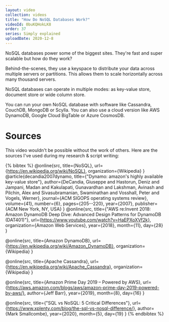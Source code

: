 ```yaml
---
layout: video
collection: videos
title: "How Do NoSQL Databases Work?"
videoId: 0buKQHokLK8
order: 37
series: Simply explained
uploadDate: 2020-12-8
---
```


NoSQL databases power some of the biggest sites. They're fast and super scalable but how do they work?

Behind-the-scenes, they use a keyspace to distribute your data across multiple servers or partitions. This allows them to scale horizontally across many thousand servers.

NoSQL databases can operate in multiple modes: as key-value store, document store or wide column store.

You can run your own NoSQL database with software like Cassandra, CouchDB, MongoDB or Scylla. You can also use a cloud version like AWS DynamoDB, Google Cloud BigTable or Azure CosmosDB.

# Sources
This video wouldn't be possible without the work of others. Here are the sources I've used during my research & script writing:

{% bibtex %}
@online{src,
    title={NoSQL},
    url={https://en.wikipedia.org/wiki/NoSQL},
    organization={Wikipedia}
}
@article{decandia2007dynamo,
  title={"Dynamo: amazon's highly available key-value store"},
  author={DeCandia, Giuseppe and Hastorun, Deniz and Jampani, Madan and Kakulapati, Gunavardhan and Lakshman, Avinash and Pilchin, Alex and Sivasubramanian, Swaminathan and Vosshall, Peter and Vogels, Werner},
  journal={ACM SIGOPS operating systems review},
  volume={41},
  number={6},
  pages={205--220},
  year={2007},
  publisher={ACM New York, NY, USA}
}
@online{src,
    title={"AWS re:Invent 2018: Amazon DynamoDB Deep Dive: Advanced Design Patterns for DynamoDB (DAT401)"},
    url={https://www.youtube.com/watch?v=HaEPXoXVf2k},
    organization={Amazon Web Services},
    year={2018},
    month={11},
    day={28}
}

@online{src,
    title={Amazon DynamoDB},
    url={https://en.wikipedia.org/wiki/Amazon_DynamoDB},
    organization={Wikipedia}
}

@online{src,
    title={Apache Cassandra},
    url={https://en.wikipedia.org/wiki/Apache_Cassandra},
    organization={Wikipedia}
}

@online{src,
    title={Amazon Prime Day 2019 – Powered by AWS},
    url={https://aws.amazon.com/blogs/aws/amazon-prime-day-2019-powered-by-aws/},
    author={Jeff Barr},
    year={2019},
    month={8},
    day={16}
}

@online{src,
    title={"SQL vs NoSQL: 5 Critical Differences"},
    url={https://www.xplenty.com/blog/the-sql-vs-nosql-difference/},
    author={Mark Smallcombe},
    year={2020},
    month={5},
    day={19}
}
{% endbibtex %}